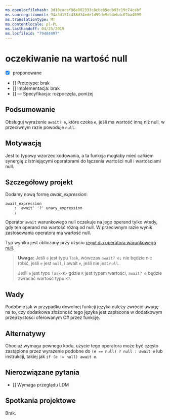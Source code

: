 ```yaml
---
ms.openlocfilehash: 3d10cacef98e802333c8cbe65edb93c19c74cabf
ms.sourcegitcommit: 94a3d151c438d34ede1d99de9eb4ebdc07ba4699
ms.translationtype: MT
ms.contentlocale: pl-PL
ms.lasthandoff: 04/25/2019
ms.locfileid: "79484497"
---
```

# <a name="null-conditional-await"></a>oczekiwanie na wartość null

* [x] proponowane
* [] Prototype: brak
* [] Implementacja: brak
* [] — Specyfikacja: rozpoczęta, poniżej

## <a name="summary"></a>Podsumowanie
[summary]: #summary

Obsługuj wyrażenie `await? e`, które czeka `e`, jeśli ma wartość inną niż null, w przeciwnym razie powoduje `null`.

## <a name="motivation"></a>Motywacją
[motivation]: #motivation

Jest to typowy wzorzec kodowania, a ta funkcja mogłaby mieć całkiem synergię z istniejącymi operatorami do łączenia wartości null i wartościami null.

## <a name="detailed-design"></a>Szczegółowy projekt
[design]: #detailed-design

Dodamy nową formę *await_expression*:

```antlr
await_expression
    : 'await' '?' unary_expression
    ;
```

Operator `await` warunkowego null oczekuje na jego operand tylko wtedy, gdy ten operand ma wartość różną od null. W przeciwnym razie wynik zastosowania operatora ma wartość null.

Typ wyniku jest obliczany przy użyciu [reguł dla operatora warunkowego null](https://github.com/dotnet/csharplang/blob/master/spec/expressions.md#null-conditional-operator).

> **Uwaga:** Jeśli `e` jest typu `Task`, wówczas `await? e;` nie będzie nic robić, jeśli `e` jest `null`, i await `e`, jeśli nie jest `null`.
>
> Jeśli `e` jest typu `Task<K>` gdzie `K` jest typem wartości, `await? e` będzie zwracać wartość typu `K?`.

## <a name="drawbacks"></a>Wady
[drawbacks]: #drawbacks

Podobnie jak w przypadku dowolnej funkcji języka należy zwrócić uwagę na to, czy dodatkowa złożoność tego języka jest zapłacona w dodatkowym przejrzystości oferowanym C# przez funkcję.

## <a name="alternatives"></a>Alternatywy
[alternatives]: #alternatives

Chociaż wymaga pewnego kodu, użycie tego operatora może być często zastąpione przez wyrażenie podobne do `(e == null) ? null : await e` lub instrukcji, takiej jak `if (e != null) await e`.

## <a name="unresolved-questions"></a>Nierozwiązane pytania
[unresolved]: #unresolved-questions

- [] Wymaga przeglądu LDM

## <a name="design-meetings"></a>Spotkania projektowe

Brak.

